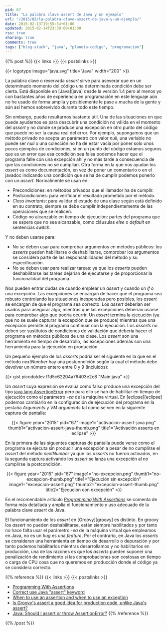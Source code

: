 ```yaml
---
pid: 67
title: "La palabra clave assert de Java y un ejemplo"
url: "/2015/02/la-palabra-clave-assert-de-java-y-un-ejemplo/"
date: 2015-02-13T19:55:54+01:00
updated: 2015-02-14T23:30:00+01:00
rss: true
sharing: true
comments: true
tags: ["blog-stack", "java", "planeta-codigo", "programacion"]
---
```


{{% post %}}
{{< links >}}
{{< postslinks >}}

{{< logotype image="java.svg" title="Java" width="200" >}}

La palabra clave o reservada _assert_ sirve para aseverar que en un determinado momento del código una determinada condición debe ser cierta. Está disponible en [Java][java] desde la versión 1.4 pero al menos yo con bastantes años de experiencia en programación en este lenguaje aún no he usado de forma amplia y posiblemente le pase a mucha de la gente y aún así hemos sobrevivido durante todo este tiempo.

Sin embargo, puede resultarnos bastante útil. Una de las situaciones en que puede ayudarnos es para descubrir una condición no válida en el momento del _assert_ y no donde se produce una excepción en otro punto del código que puede no ser la causa real del error. Por ejemplo, supongamos que un método privado no acepta un parámetro con valor _null_, una variable no puede ser _null_ o una colección no ha de estar vacía por poner solo unos pocos ejemplos de condiciones, si en un punto del código estamos seguros que es un error que esa condición sea falsa podemos hacer que el programa falle con una excepción ahí y no más tarde a consecuencia de que las condiciones no se cumplían. Otra forma en la que nos ayudan los _assert_ es como documentación, en vez de poner un comentario o en el javadoc indicando una condición que se ha de cumplir podemos ponerlo con un _assert_. Normalmente se usan en:

* Precondiciones: en métodos privados que el llamador ha de cumplir.
* Postcondiciones: para verificar el resultado prometido por el método.
* _Class invariants_: para validar el estado de una clase según está definido en su contrato, siempre se debe cumplir independientemente de las operaciones que se realicen.
* Código no alcanzable en tiempo de ejecución: partes del programa que se espera que no sea alcanzable, como cláusulas _else_ o _default_ en sentencias _switch_.

Y no deben usarse para:

* No se deben usar para comprobar argumentos en métodos públicos: los _asserts_ pueden habilitarse o deshabilitarse, comprobar los argumentos se considera parte de las responsabilidades del método y su especificación.
* No se deben usar para realizar tareas: ya que los _asserts_ pueden deshabilitarse las tareas dejarían de ejecutarse y de proporcionar la funcionalidad del programa.

Nos pueden entrar dudas de cuando emplear un _assert_ y cuando un _if_ o una excepción. Las excepciones se encargan de hacer que el programa sea robusto controlando las situaciones inesperadas pero posibles, los _assert_ se encargan de que el programa sea correcto. Los _assert_ deberían ser usados para asegurar algo, mientras que las excepciones deberían usarse para comprobar algo que podría ocurrir. Un _assert_ termina la ejecución (ya que no se suele capturar la excepción que se produce) mientras que una excepción permite al programa continuar con la ejecución. Los _asserts_ no deben ser sustitutos de condiciones de validación que debería hacer el programa en métodos públicos de una clase. Los _assert_ son una herramienta en tiempo de desarrollo, las excepciones además son una herramienta para la ejecución en producción.

Un pequeño ejemplo de los _asserts_ podría ser el siguiente en la que en el método _nextNumber_ hay una postcondición según la cual el método debe devolver un número entero entre 0 y 9 (incluidos):

{{< gist picodotdev f1d5c62204a76403e2e8 "Main.java" >}}

Un _assert_ cuya expresión se evalúa como falso produce una excepción del tipo [java.lang.AssertionError](http://docs.oracle.com/javase/8/docs/api/java/lang/AssertionError.html) pero para ello se han de habilitar en tiempo de ejecución como el parámetro _-ea_ de la máquina virtual. En [eclipse][eclipse] podemos cambiarlo en la configuración de ejecución del programa en la pestaña _Arguments_ y _VM arguments_ tal como se ven en la siguiente captura de pantalla:

<div class="media" style="text-align: center;">
	{{< figure year="2015" pid="67"
    image1="activacion-assert-java.png" thumb1="activacion-assert-java-thumb.png" title1="Activación asserts en eclipse" >}}
</div>

En la primera de las siguentes capturas de pantalla puede verse como el programa se ejecuta sin producir una excepción a pesar de no cumplirse el _assert_ del método _nextNumber_ ya que los _asserts_ no fueron activados, en la segunda captura activando los _assert_ se lanza una excepción al no cumplirse la postcondición.

<div class="media" style="text-align: center;">
	{{< figure year="2015" pid="67"
    	image1="no-excepcion.png" thumb1="no-excepcion-thumb.png" title1="Ejecución sin excepción"
    	image1="excepcion-assert.png" thumb2="excepcion-assert-thumb.png" title2="Ejecución con excepción" >}}
</div>

En el recomendable artículo [_Programming With Assertions_](http://docs.oracle.com/javase/8/docs/technotes/guides/language/assert.html) se comenta de forma más detallada y amplia el funcionamiento y uso adecuado de la palabra clave _assert_ de Java.

El funcionamiento de los _assert_ en [Groovy][groovy] es distinto. En groovy los _assert_ no pueden deshabilitarse, están siempre habilitados y por tanto no hace falta usar el parámetro _-ea_ de la máquina virtual que empleamos en Java, no es un _bug_ es una _feature_. Por el contrario, en Java los _asserts_ se consideran una herramienta en tiempo de desarrollo o depuración y por tanto podemos habilitarlos mientras desarrollamos y no habilitarlos en producción, una de las razones es que los _asserts_ pueden suponer una penalización de rendimiento si las comprobaciones son costosas en tiempo o carga de CPU cosa que no queremos en producción donde el código ya se considera correcto.

{{% reference %}}
{{< links >}}
{{< postslinks >}}
* [Programming With Assertions](http://docs.oracle.com/javase/8/docs/technotes/guides/language/assert.html)
* [Correct use Java "assert" keyword](http://stackoverflow.com/questions/18907487/correct-use-java-assert-keyword)
* [When to use an assertion and when to use an exception](http://stackoverflow.com/questions/1957645/when-to-use-an-assertion-and-when-to-use-an-exception)
* [Is Groovy's assert a good idea for production code, unlike Java's assert?](http://stackoverflow.com/questions/8077757/is-groovys-assert-a-good-idea-for-production-code-unlike-javas-assert)
* [Java: Should I assert or throw AssertionError?](http://www.flowstopper.org/2013/11/java-should-i-assert-or-throw.html)
{{% /reference %}}

{{% /post %}}
